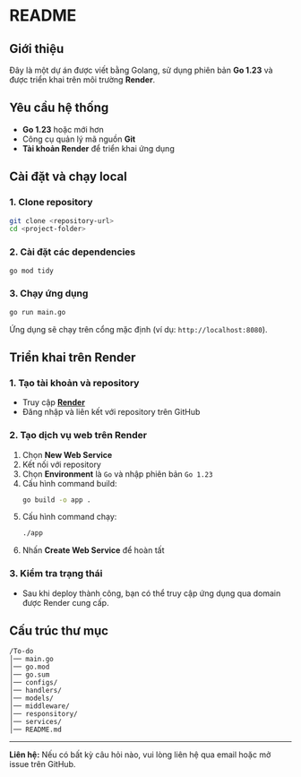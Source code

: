 # README

## Giới thiệu
Đây là một dự án được viết bằng Golang, sử dụng phiên bản **Go 1.23** và được triển khai trên môi trường **Render**.

## Yêu cầu hệ thống
- **Go 1.23** hoặc mới hơn
- Công cụ quản lý mã nguồn **Git**
- **Tài khoản Render** để triển khai ứng dụng

## Cài đặt và chạy local
### 1. Clone repository
```bash
git clone <repository-url>
cd <project-folder>
```

### 2. Cài đặt các dependencies
```bash
go mod tidy
```

### 3. Chạy ứng dụng
```bash
go run main.go
```

Ứng dụng sẽ chạy trên cổng mặc định (ví dụ: `http://localhost:8080`).

## Triển khai trên Render
### 1. Tạo tài khoản và repository
- Truy cập **[Render](https://render.com/)**
- Đăng nhập và liên kết với repository trên GitHub

### 2. Tạo dịch vụ web trên Render
1. Chọn **New Web Service**
2. Kết nối với repository
3. Chọn **Environment** là `Go` và nhập phiên bản `Go 1.23`
4. Cấu hình command build:
   ```bash
   go build -o app .
   ```
5. Cấu hình command chạy:
   ```bash
   ./app
   ```
6. Nhấn **Create Web Service** để hoàn tất

### 3. Kiểm tra trạng thái
- Sau khi deploy thành công, bạn có thể truy cập ứng dụng qua domain được Render cung cấp.

## Cấu trúc thư mục
```
/To-do
│── main.go
│── go.mod
│── go.sum
│── configs/
│── handlers/
│── models/
│── middleware/
│── responsitory/
│── services/
│── README.md
```

---
**Liên hệ:** Nếu có bất kỳ câu hỏi nào, vui lòng liên hệ qua email hoặc mở issue trên GitHub.
